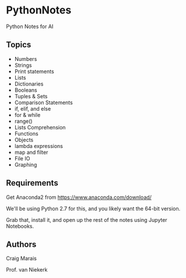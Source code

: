 # PythonNotes
Python Notes for AI

## Topics

- Numbers
- Strings
- Print statements
- Lists
- Dictionaries
- Booleans
- Tuples & Sets
- Comparison Statements
- if, elif, and else
- for & while
- range()
- Lists Comprehension
- Functions
- Objects
- lambda expressions
- map and filter
- File IO
- Graphing

## Requirements

Get Anaconda2 from https://www.anaconda.com/download/

We'll be using Python 2.7 for this, and you likely want the 64-bit version.

Grab that, install it, and open up the rest of the notes using Jupyter Notebooks.

## Authors

Craig Marais

Prof. van Niekerk